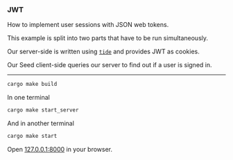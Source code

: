 ### JWT

How to implement user sessions with JSON web tokens.

This example is split into two parts that have to be run simultaneously.

Our server-side is written using [`tide`]("https://github.com/http-rs/tide") and provides JWT as cookies.

Our Seed client-side queries our server to find out if a user is signed in.

---

```bash
cargo make build
```
In one terminal 
```bash
cargo make start_server
```
And in another terminal
```bash
cargo make start
```


Open [127.0.0.1:8000](http://127.0.0.1:8000) in your browser.
